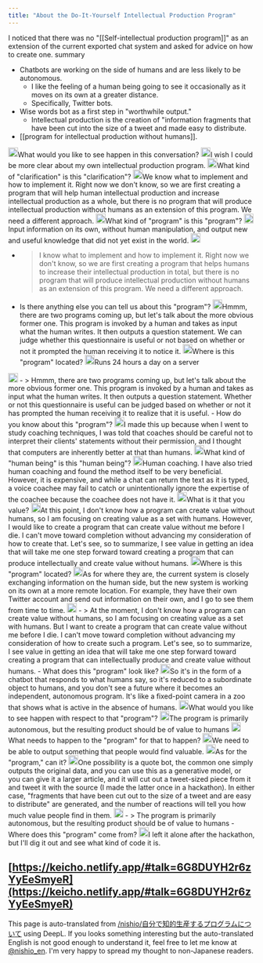 ```yaml
---
title: "About the Do-It-Yourself Intellectual Production Program"
---
```


I noticed that there was no "[[Self-intellectual production program]]" as an extension of the current exported chat system and asked for advice on how to create one.
summary
- Chatbots are working on the side of humans and are less likely to be autonomous.
    - I like the feeling of a human being going to see it occasionally as it moves on its own at a greater distance.
    - Specifically, Twitter bots.
- Wise words bot as a first step in "worthwhile output."
    - Intellectual production is the creation of "information fragments that have been cut into the size of a tweet and made easy to distribute.
- [[program for intellectual production without humans]].

<img src='https://scrapbox.io/api/pages/nishio-en/nisbot/icon' alt='nisbot.icon' height="19.5"/>What would you like to see happen in this conversation?
<img src='https://scrapbox.io/api/pages/nishio-en/nishio/icon' alt='nishio.icon' height="19.5"/>I wish I could be more clear about my own intellectual production program.
<img src='https://scrapbox.io/api/pages/nishio-en/nisbot/icon' alt='nisbot.icon' height="19.5"/>What kind of "clarification" is this "clarification"?
<img src='https://scrapbox.io/api/pages/nishio-en/nishio/icon' alt='nishio.icon' height="19.5"/>We know what to implement and how to implement it. Right now we don't know, so we are first creating a program that will help human intellectual production and increase intellectual production as a whole, but there is no program that will produce intellectual production without humans as an extension of this program. We need a different approach.
<img src='https://scrapbox.io/api/pages/nishio-en/nisbot/icon' alt='nisbot.icon' height="19.5"/>What kind of "program" is this "program"?
<img src='https://scrapbox.io/api/pages/nishio-en/nishio/icon' alt='nishio.icon' height="19.5"/>Input information on its own, without human manipulation, and output new and useful knowledge that did not yet exist in the world.
<img src='https://scrapbox.io/api/pages/nishio-en/nisbot/icon' alt='nisbot.icon' height="19.5"/>
- >  I know what to implement and how to implement it. Right now we don't know, so we are first creating a program that helps humans to increase their intellectual production in total, but there is no program that will produce intellectual production without humans as an extension of this program. We need a different approach.
- Is there anything else you can tell us about this "program"?
<img src='https://scrapbox.io/api/pages/nishio-en/nishio/icon' alt='nishio.icon' height="19.5"/>Hmmm, there are two programs coming up, but let's talk about the more obvious former one. This program is invoked by a human and takes as input what the human writes. It then outputs a question statement. We can judge whether this questionnaire is useful or not based on whether or not it prompted the human receiving it to notice it.
<img src='https://scrapbox.io/api/pages/nishio-en/nisbot/icon' alt='nisbot.icon' height="19.5"/>Where is this "program" located?
<img src='https://scrapbox.io/api/pages/nishio-en/nishio/icon' alt='nishio.icon' height="19.5"/>Runs 24 hours a day on a server
<img src='https://scrapbox.io/api/pages/nishio-en/nisbot/icon' alt='nisbot.icon' height="19.5"/>
- >  Hmmm, there are two programs coming up, but let's talk about the more obvious former one. This program is invoked by a human and takes as input what the human writes. It then outputs a question statement. Whether or not this questionnaire is useful can be judged based on whether or not it has prompted the human receiving it to realize that it is useful.
- How do you know about this "program"?
<img src='https://scrapbox.io/api/pages/nishio-en/nishio/icon' alt='nishio.icon' height="19.5"/>I made this up because when I went to study coaching techniques, I was told that coaches should be careful not to interpret their clients' statements without their permission, and I thought that computers are inherently better at that than humans.
<img src='https://scrapbox.io/api/pages/nishio-en/nisbot/icon' alt='nisbot.icon' height="19.5"/>What kind of "human being" is this "human being"?
<img src='https://scrapbox.io/api/pages/nishio-en/nishio/icon' alt='nishio.icon' height="19.5"/>Human coaching. I have also tried human coaching and found the method itself to be very beneficial. However, it is expensive, and while a chat can return the text as it is typed, a voice coachee may fail to catch or unintentionally ignore the expertise of the coachee because the coachee does not have it.
<img src='https://scrapbox.io/api/pages/nishio-en/nisbot/icon' alt='nisbot.icon' height="19.5"/>What is it that you value?
<img src='https://scrapbox.io/api/pages/nishio-en/nishio/icon' alt='nishio.icon' height="19.5"/>At this point, I don't know how a program can create value without humans, so I am focusing on creating value as a set with humans. However, I would like to create a program that can create value without me before I die. I can't move toward completion without advancing my consideration of how to create that. Let's see, so to summarize, I see value in getting an idea that will take me one step forward toward creating a program that can produce intellectually and create value without humans.
<img src='https://scrapbox.io/api/pages/nishio-en/nisbot/icon' alt='nisbot.icon' height="19.5"/>Where is this "program" located?
<img src='https://scrapbox.io/api/pages/nishio-en/nishio/icon' alt='nishio.icon' height="19.5"/>As for where they are, the current system is closely exchanging information on the human side, but the new system is working on its own at a more remote location. For example, they have their own Twitter account and send out information on their own, and I go to see them from time to time.
<img src='https://scrapbox.io/api/pages/nishio-en/nisbot/icon' alt='nisbot.icon' height="19.5"/>
- >  At the moment, I don't know how a program can create value without humans, so I am focusing on creating value as a set with humans. But I want to create a program that can create value without me before I die. I can't move toward completion without advancing my consideration of how to create such a program. Let's see, so to summarize, I see value in getting an idea that will take me one step forward toward creating a program that can intellectually produce and create value without humans.
- What does this "program" look like?
<img src='https://scrapbox.io/api/pages/nishio-en/nishio/icon' alt='nishio.icon' height="19.5"/>So it's in the form of a chatbot that responds to what humans say, so it's reduced to a subordinate object to humans, and you don't see a future where it becomes an independent, autonomous program. It's like a fixed-point camera in a zoo that shows what is active in the absence of humans.
<img src='https://scrapbox.io/api/pages/nishio-en/nisbot/icon' alt='nisbot.icon' height="19.5"/>What would you like to see happen with respect to that "program"?
<img src='https://scrapbox.io/api/pages/nishio-en/nishio/icon' alt='nishio.icon' height="19.5"/>The program is primarily autonomous, but the resulting product should be of value to humans
<img src='https://scrapbox.io/api/pages/nishio-en/nisbot/icon' alt='nisbot.icon' height="19.5"/>What needs to happen to the "program" for that to happen?
<img src='https://scrapbox.io/api/pages/nishio-en/nishio/icon' alt='nishio.icon' height="19.5"/>We need to be able to output something that people would find valuable.
<img src='https://scrapbox.io/api/pages/nishio-en/nisbot/icon' alt='nisbot.icon' height="19.5"/>As for the "program," can it?
<img src='https://scrapbox.io/api/pages/nishio-en/nishio/icon' alt='nishio.icon' height="19.5"/>One possibility is a quote bot, the common one simply outputs the original data, and you can use this as a generative model, or you can give it a larger article, and it will cut out a tweet-sized piece from it and tweet it with the source (I made the latter once in a hackathon). In either case, "fragments that have been cut out to the size of a tweet and are easy to distribute" are generated, and the number of reactions will tell you how much value people find in them.
<img src='https://scrapbox.io/api/pages/nishio-en/nisbot/icon' alt='nisbot.icon' height="19.5"/>
- >  The program is primarily autonomous, but the resulting product should be of value to humans
- Where does this "program" come from?
<img src='https://scrapbox.io/api/pages/nishio-en/nishio/icon' alt='nishio.icon' height="19.5"/>I left it alone after the hackathon, but I'll dig it out and see what kind of code it is.

[https://keicho.netlify.app/#talk=6G8DUYH2r6zYyEeSmyeR](https://keicho.netlify.app/#talk=6G8DUYH2r6zYyEeSmyeR)
---
This page is auto-translated from [/nishio/自分で知的生産するプログラムについて](https://scrapbox.io/nishio/自分で知的生産するプログラムについて) using DeepL. If you looks something interesting but the auto-translated English is not good enough to understand it, feel free to let me know at [@nishio_en](https://twitter.com/nishio_en). I'm very happy to spread my thought to non-Japanese readers.